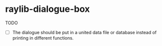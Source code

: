 # raylib-dialogue-box

TODO

- [ ] The dialogue should be put in a united data file or database instead of printing in different functions.
